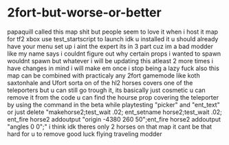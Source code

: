 # 2fort-but-worse-or-better
papaquill called this map shit but people seem to love it when i host it
map for tf2 xbox use test_startscript to launch idk u installed it u should already have your menu set up i aint the expert
its in 3 part cuz im a bad modder like my name says i couldnt figure out why certain props i wanted to spawn wouldnt spawn but whatever i will be updating this atleast 2 more times i have changes in mind i will make em once i stop being a lazy fuck also this map can be combined with practicaly any 2fort gamemode like koth saxtonhale and Ufort sorta on of the hl2 horses covers one of the teleporters but u can still go trough it, its basically just cosmetic u can remove it from the code u can find the hourse prop covering the teleporter by using the command in the beta while playtesting "picker" and
"ent_text" or just delete "makehorse2;test_wait .02;
ent_setname horse2;test_wait .02;
ent_fire horse2 addoutput "origin -4380 260 50";ent_fire horse2 addoutput "angles 0 0";" i think idk theres only 2 horses on that map it cant be that hard for u to remove good luck flying traveling modder
